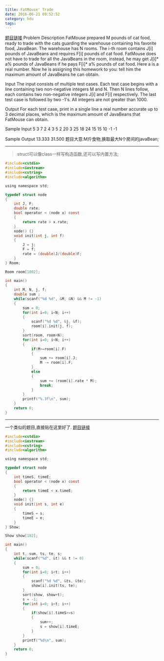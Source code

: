 ```yaml
---
title: FatMouse' Trade
date: 2016-06-21 09:52:52
category: hdu
tags:
---
```

[题目链接](http://acm.hdu.edu.cn/game/entry/problem/show.php?chapterid=1&sectionid=3&problemid=1)
Problem Description
FatMouse prepared M pounds of cat food, ready to trade with the cats guarding the warehouse containing his favorite food, JavaBean.
The warehouse has N rooms. The i-th room contains J[i] pounds of JavaBeans and requires F[i] pounds of cat food. FatMouse does not have to trade for all the JavaBeans in the room, instead, he may get J[i]* a% pounds of JavaBeans if he pays F[i]* a% pounds of cat food. Here a is a real number. Now he is assigning this homework to you: tell him the maximum amount of JavaBeans he can obtain.
 

Input
The input consists of multiple test cases. Each test case begins with a line containing two non-negative integers M and N. Then N lines follow, each contains two non-negative integers J[i] and F[i] respectively. The last test case is followed by two -1's. All integers are not greater than 1000.
 

Output
For each test case, print in a single line a real number accurate up to 3 decimal places, which is the maximum amount of JavaBeans that FatMouse can obtain.
 

Sample Input
5 3
7 2
4 3
5 2
20 3
25 18
24 15
15 10
-1 -1
 

Sample Output
13.333
31.500
题目大意:M斤食物,换取最大N个房间的javaBean;
<hr/>

> struct可以像class一样写构造函数,还可以写内置方法;

```c
#include<cstdio>
#include<iostream>
#include<cstring>
#include<algorithm>

using namespace std;

typedef struct node
{
    int J, F;
    double rate;
    bool operator < (node x) const
    {
        return rate > x.rate;
    }
    node() {}
    void init(int j, int f)
    {
        J = j;
        F = f;
        rate = (double)J/(double)F;
    }
} Room;

Room room[1002];

int main()
{
    int M, N, j, f;
    double sum ;
    while(scanf("%d %d", &M, &N) && M != -1)
    {
        sum = 0;
        for(int i=0; i<N; i++)
        {
            scanf("%d %d", &j, &f);
            room[i].init(j, f);
        }
        sort(room, room+N);
        for(int i=0; i<N; i++)
        {
            if(M>=room[i].F)
            {
                sum += room[i].J;
                M -= room[i].F;
            }
            else
            {
                sum += (room[i].rate * M);
                break;
            }
        }
        printf("%.3f\n", sum);
    }
    return 0;
}

```

<hr/>

一个类似的题目,直接贴在这里好了.
[题目链接](http://acm.hdu.edu.cn/game/entry/problem/show.php?chapterid=1&sectionid=3&problemid=3)
```c
#include<cstdio>
#include<iostream>
#include<cstring>
#include<algorithm>

using namespace std;

typedef struct node
{
    int timeS, timeE;
    bool operator < (node x) const
    {
        return timeE < x.timeE;
    }
    node() {}
    void init(int s, int e)
    {
        timeS = s;
        timeE = e;
    }
} Show;

Show show[102];

int main()
{
    int t, sum, ts, te, s;
    while(scanf("%d", &t) && t != 0)
    {
        sum = 0;
        for(int i=0; i<t; i++)
        {
            scanf("%d %d", &ts, &te);
            show[i].init(ts, te);
        }
        sort(show, show+t);
        s = -1;
        for(int i=0; i<t; i++)
        {
            if(show[i].timeS>=s)
            {
                sum++;
                s = show[i].timeE;
            }
        }
        printf("%d\n", sum);
    }
    return 0;
}

```